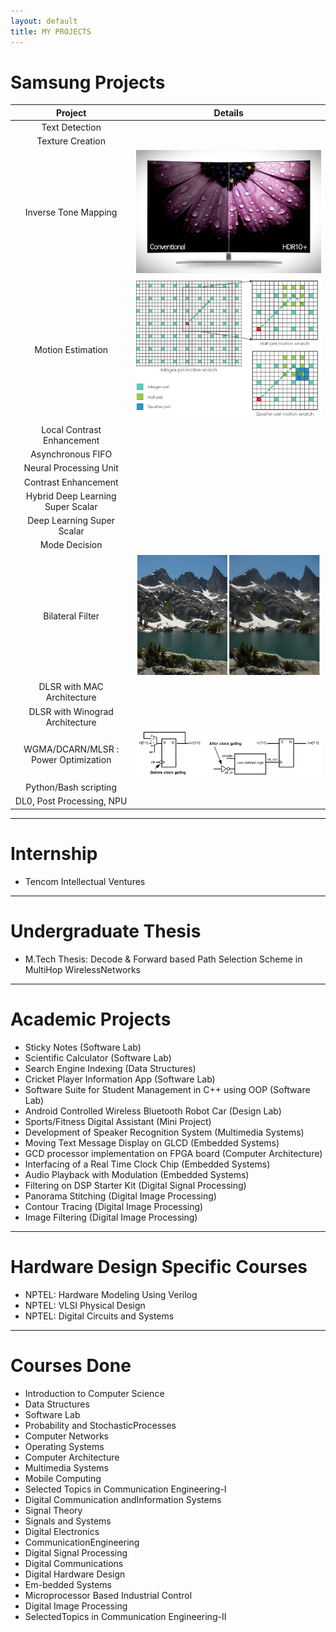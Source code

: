```yaml
---
layout: default
title: MY PROJECTS
---
```


# Samsung Projects

| Project | Details |
| :---:   | :---:   |
| Text Detection | |
| Texture Creation | |
| Inverse Tone Mapping | ![](images/inverse_tm.jpg) |
| Motion Estimation | ![](images/motion_estimation.png) |
| Local Contrast Enhancement | |
| Asynchronous FIFO | |
| Neural Processing Unit | |
| Contrast Enhancement | |
| Hybrid Deep Learning Super Scalar | |
| Deep Learning Super Scalar | |
| Mode Decision | |
| Bilateral Filter | ![](images/bilateral_filter.jpg) |
| DLSR with MAC Architecture | |
| DLSR with Winograd Architecture | |
| WGMA/DCARN/MLSR : Power Optimization | ![](images/clock_gating.png) |
| Python/Bash scripting | |
| DL0, Post Processing, NPU | |

---

# Internship

* Tencom Intellectual Ventures

---

# Undergraduate Thesis

* M.Tech Thesis: Decode & Forward based Path Selection Scheme in MultiHop WirelessNetworks

---

# Academic Projects

* Sticky Notes (Software Lab)
* Scientific Calculator (Software Lab)
* Search Engine Indexing (Data Structures)
* Cricket Player Information App (Software Lab)
* Software Suite for Student Management in C++ using OOP (Software Lab)
* Android Controlled Wireless Bluetooth Robot Car (Design Lab)
* Sports/Fitness Digital Assistant (Mini Project)
* Development of Speaker Recognition System (Multimedia Systems)
* Moving Text Message Display on GLCD (Embedded Systems)
* GCD processor implementation on FPGA board (Computer Architecture)
* Interfacing of a Real Time Clock Chip (Embedded Systems)
* Audio Playback with Modulation (Embedded Systems)
* Filtering on DSP Starter Kit (Digital Signal Processing)
* Panorama Stitching (Digital Image Processing)
* Contour Tracing (Digital Image Processing)
* Image Filtering (Digital Image Processing)

---

# Hardware Design Specific Courses

* NPTEL: Hardware Modeling Using Verilog
* NPTEL: VLSI Physical Design
* NPTEL: Digital Circuits and Systems

---

# Courses Done

* Introduction to Computer Science
* Data Structures
* Software Lab
* Probability and StochasticProcesses
* Computer Networks
* Operating Systems
* Computer Architecture
* Multimedia Systems
* Mobile Computing
* Selected Topics in Communication Engineering-I
* Digital Communication andInformation Systems
* Signal Theory
* Signals and Systems
* Digital Electronics
* CommunicationEngineering
* Digital Signal Processing
* Digital Communications
* Digital Hardware Design
* Em-bedded Systems
* Microprocessor Based Industrial Control
* Digital Image Processing
* SelectedTopics in Communication Engineering-II
